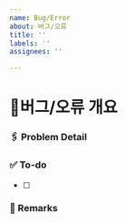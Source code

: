 ```yaml
---
name: Bug/Error
about: 버그/오류
title: ''
labels: ''
assignees: ''

---
```


# 🐞버그/오류 개요

### 🖇️ Problem Detail

### ✅ To-do
- [ ]

### 📝 Remarks
